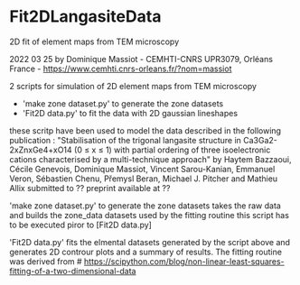 # Fit2DLangasiteData
2D fit of element maps from TEM microscopy

2022 03 25
by Dominique Massiot - CEMHTI-CNRS UPR3079, Orléans France - https://www.cemhti.cnrs-orleans.fr/?nom=massiot 

2 scripts for simulation of 2D element maps from TEM microscopy
  + 'make zone dataset.py' to generate the zone datasets
  + 'Fit2D data.py' to fit the data with 2D gaussian lineshapes

these scritp have been used to model the data described in the following publication :
"Stabilisation of the trigonal langasite structure in Ca3Ga2-2xZnxGe4+xO14 (0 ≤ x ≤ 1) with partial ordering of three isoelectronic cations characterised by a multi-technique approach"
by Haytem Bazzaoui, Cécile Genevois, Dominique Massiot, Vincent Sarou-Kanian, Emmanuel Veron, Sébastien Chenu, Přemysl Beran, Michael J. Pitcher and Mathieu Allix
submitted to ??
preprint available at ??

'make zone dataset.py' to generate the zone datasets
takes the raw data and builds the zone_data datasets used by the fitting routine
this script has to be executed piror to [Fit2D data.py]

'Fit2D data.py' fits the elmental datasets generated by the script above and generates 2D controur plots and a summary of results.
The fitting routine was derived from # https://scipython.com/blog/non-linear-least-squares-fitting-of-a-two-dimensional-data
